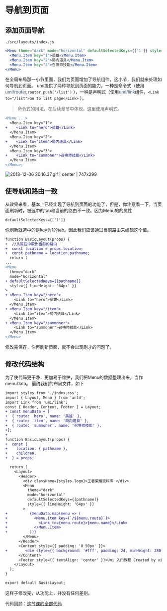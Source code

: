 # 导航到页面

## 添加页面导航
`./src/layouts/index.js` 
```jsx
<Menu theme="dark" mode="horizontal" defaultSelectedKeys={['1']} style={{ lineHeight: '64px' }}>
  <Menu.Item key="1">英雄</Menu.Item>
  <Menu.Item key="2">局内道具</Menu.Item>
  <Menu.Item key="3">召唤师技能</Menu.Item>
</Menu>
```
在全局布局那一小节里面，我们为页面增加了<span data-type="color" style="color:rgb(38, 38, 38)"><span data-type="background" style="background-color:rgb(255, 255, 255)">导航组件，这小节，我们就来处理如何导航到页面。</span></span>
umi提供了两种导航到页面的能力，一种是命令式（使用<span data-type="color" style="color:rgb(71, 101, 130)"><span data-type="background" style="background-color:rgba(27, 31, 35, 0.05)">umi/router</span></span>,`router.push('/list')` ），一种是声明式（使用<span data-type="color" style="color:rgb(71, 101, 130)"><span data-type="background" style="background-color:rgba(27, 31, 35, 0.05)">umi/link</span></span>组件，`<Link to="/list">Go to list page</Link>` ）。
> 命令式的用法，在后续章节中体现，这里使用声明式。
```diff
<Menu ...>
  <Menu.Item key="1">
+    <Link to="hero">英雄</Link>
  </Menu.Item>
  <Menu.Item key="2">
+    <Link to="item">局内道具</Link>
  </Menu.Item>
  <Menu.Item key="3">
+    <Link to="summoner">召唤师技能</Link>
  </Menu.Item>
</Menu>;
```


![2018-12-06 20.16.37.gif | center | 747x299](https://cdn.nlark.com/yuque/0/2018/gif/123174/1544098644291-b5755694-1869-4eed-a00b-a7e2321c24ff.gif "")

## 使导航和路由一致
从效果来看，基本上已经实现了导航到页面的功能了，但是，你注意看一下，当页面刷新时，被选中的tab和当前的路由不一致。因为Menu的的属性
```
defaultSelectedKeys={['1']}
```
你刷新就选中的是key为1的tab。因此我们应该通过当前路由来编辑这个值。
```diff
function BasicLayout(props) {
+  //从属性中取出当前的路由
+  const location = props.location;
+  const pathname = location.pathname;
  return (
...
<Menu
  theme="dark"
  mode="horizontal"
+ defaultSelectedKeys={[pathname]}
  style={{ lineHeight: '64px' }}
>
+ <Menu.Item key="/hero">
    <Link to="hero">英雄</Link>
  </Menu.Item>
+ <Menu.Item key="/item">
    <Link to="item">局内道具</Link>
  </Menu.Item>
+ <Menu.Item key="/summoner">
    <Link to="summoner">召唤师技能</Link>
  </Menu.Item>
</Menu>
```
修改完保存，你再刷新页面，就不会出现刚才的问题了。
## 修改代码结构
为了使代码更干净，更加易于维护，我们把Menu的数据整理出来，当作menuData。
最终我们的布局文件，如下
```diff
import styles from './index.css';
import { Layout, Menu } from 'antd';
import Link from 'umi/link';
const { Header, Content, Footer } = Layout;
+ const menuData = [
+  { route: 'hero', name: '英雄' },
+  { route: 'item', name: '局内道具' },
+  { route: 'summoner', name: '召唤师技能' },
+];
+
function BasicLayout(props) {
+  const {
+    location: { pathname },
+    children,
+  } = props;

  return (
    <Layout>
      <Header>
        <div className={styles.logo}>王者荣耀资料库 </div>
        <Menu
          theme="dark"
          mode="horizontal"
          defaultSelectedKeys={[pathname]}
          style={{ lineHeight: '64px' }}
        >
+          {menuData.map(menu => (
+            <Menu.Item key={`/${menu.route}`}>
+              <Link to={menu.route}>{menu.name}</Link>
+            </Menu.Item>
+          ))}
        </Menu>
      </Header>
      <Content style={{ padding: '0 50px' }}>
+        <div style={{ background: '#fff', padding: 24, minHeight: 280 }}>{children}</div>
      </Content>
      <Footer style={{ textAlign: 'center' }}>Umi 入门教程 Created by xiaohuoni</Footer>
    </Layout>
  );
}

export default BasicLayout;

```
这样子修改完，从功能上，并没有任何差别。

<span data-type="color" style="color:rgb(38, 38, 38)"><span data-type="background" style="background-color:rgb(255, 255, 255)">代码回顾：</span></span>[这节课的全部代码](https://github.com/xiaohuoni/umi-course/tree/d3859f4541bcccc9ffe4d73470ebec5e7069c36e/hero)
